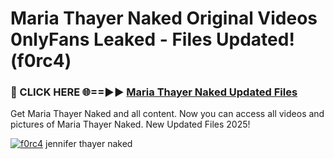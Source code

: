 # Maria Thayer Naked Original Videos 0nlyFans Leaked - Files Updated! (f0rc4)

<h3>🔴 CLICK HERE 🌐==►► <a href="https://tinyurl.com/yckcrads" rel="nofollow">Maria Thayer Naked Updated Files</a></h3>

Get Maria Thayer Naked and all content. Now you can access all videos and pictures of Maria Thayer Naked. New Updated Files 2025!

[![f0rc4](https://i.imgur.com/hpKpOFt.gif)](https://tinyurl.com/yckcrads)
jennifer thayer naked